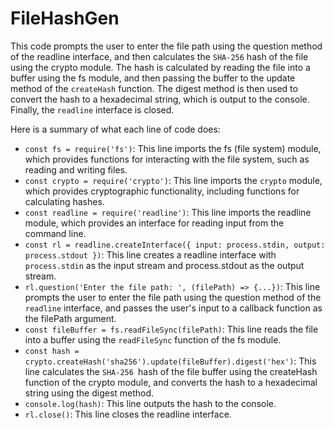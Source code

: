 # FileHashGen

This code prompts the user to enter the file path using the question method of the readline interface, and then calculates the ```SHA-256``` hash of the file using the crypto module. The hash is calculated by reading the file into a buffer using the fs module, and then passing the buffer to the update method of the ```createHash``` function. The digest method is then used to convert the hash to a hexadecimal string, which is output to the console. Finally, the ```readline``` interface is closed.

Here is a summary of what each line of code does:

- ```const fs = require('fs')```: This line imports the fs (file system) module, which provides functions for interacting with the file system, such as reading and writing files.
- ```const crypto = require('crypto')```: This line imports the ```crypto``` module, which provides cryptographic functionality, including functions for calculating hashes.
- ```const readline = require('readline')```: This line imports the readline module, which provides an interface for reading input from the command line.
- ```const rl = readline.createInterface({ input: process.stdin, output: process.stdout })```: This line creates a readline interface with ```process.stdin``` as the input stream and process.stdout as the output stream.
- ```rl.question('Enter the file path: ', (filePath) => {...})```: This line prompts the user to enter the file path using the question method of the ```readline``` interface, and passes the user's input to a callback function as the filePath argument.
- ```const fileBuffer = fs.readFileSync(filePath)```: This line reads the file into a buffer using the ```readFileSync``` function of the fs module.
- ```const hash = crypto.createHash('sha256').update(fileBuffer).digest('hex')```: This line calculates the ```SHA-256 ```hash of the file buffer using the createHash function of the crypto module, and converts the hash to a hexadecimal string using the digest method.
- ```console.log(hash)```: This line outputs the hash to the console.
- ```rl.close()```: This line closes the readline interface.
